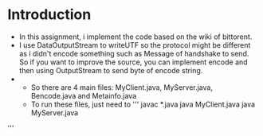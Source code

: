 # Introduction
- In this assignment, i implement the code based on the wiki of bittorent.
- I use DataOutputStream to writeUTF so the protocol might be different as i didn't encode something such as Message of handshake to send. So if you want to improve the source, you can implement encode and then using OutputStream to send byte of encode string.
- - So there are 4 main files: MyClient.java, MyServer.java, Bencode.java and Metainfo.java
  - To run these files, just need to
  '''
javac *.java
java MyClient.java
java MyServer.java
 
 '''
 
